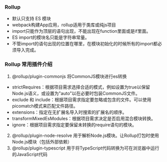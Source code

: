 ### Rollup 
- 默认只支持 ES 模块
- webpack构建App应用，rollup适用于类库或纯js项目
- import只能作为顶层的语句出现，不能出现在function里面或是if里面。
- ES import的模块名只能是字符串常量。
- 不管import的语句出现的位置在哪里，在模块初始化的时候所有的import都必须导入完成。

### Rollup 常用插件介绍
1. @rollup/plugin-commonjs 将CommonJS模块进行es转换
 - strictRequires：根据项目需求选择合适的模式，例如设置为true以保留Node.js语义，或设置为"auto"以在必要时包装CommonJS文件。
 - exclude 和 include：根据项目需求指定要忽略或包含的文件。可以使用picomatch模式来匹配文件路径。
 - extensions：指定在无扩展名导入时搜索的扩展名的顺序。
 - transformMixedEsModules：根据项目需求决定是否启用混合模块转换。
 - ignore：根据项目需求指定要保留未转换的require语句的模块。

2. @rollup/plugin-node-resolve  用于解析Node.js模块。让Rollup打包时使用Node.js模块（包括外部依赖）
3. @rollup/plugin-typescript  用于将TypeScript代码转换为可在浏览器中运行的JavaScript代码